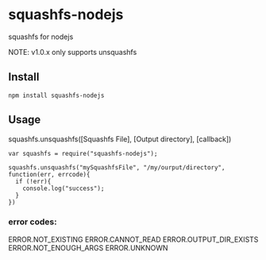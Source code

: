 # squashfs-nodejs
squashfs for nodejs

NOTE: v1.0.x only supports unsquashfs

## Install

```
npm install squashfs-nodejs
```

## Usage


squashfs.unsquashfs([Squashfs File], [Output directory], [callback])

```
var squashfs = require("squashfs-nodejs");

squashfs.unsquashfs("mySquashfsFile", "/my/ourput/directory", function(err, errcode){
  if (!err){
    console.log("success");
  }
})
```

### error codes:

ERROR.NOT_EXISTING
ERROR.CANNOT_READ
ERROR.OUTPUT_DIR_EXISTS
ERROR.NOT_ENOUGH_ARGS
ERROR.UNKNOWN
